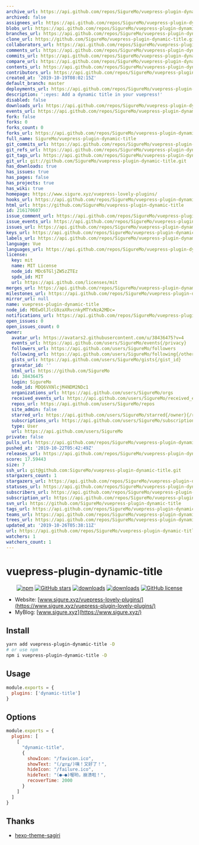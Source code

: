 ```yaml
---
archive_url: https://api.github.com/repos/SigureMo/vuepress-plugin-dynamic-title/{archive_format}{/ref}
archived: false
assignees_url: https://api.github.com/repos/SigureMo/vuepress-plugin-dynamic-title/assignees{/user}
blobs_url: https://api.github.com/repos/SigureMo/vuepress-plugin-dynamic-title/git/blobs{/sha}
branches_url: https://api.github.com/repos/SigureMo/vuepress-plugin-dynamic-title/branches{/branch}
clone_url: https://github.com/SigureMo/vuepress-plugin-dynamic-title.git
collaborators_url: https://api.github.com/repos/SigureMo/vuepress-plugin-dynamic-title/collaborators{/collaborator}
comments_url: https://api.github.com/repos/SigureMo/vuepress-plugin-dynamic-title/comments{/number}
commits_url: https://api.github.com/repos/SigureMo/vuepress-plugin-dynamic-title/commits{/sha}
compare_url: https://api.github.com/repos/SigureMo/vuepress-plugin-dynamic-title/compare/{base}...{head}
contents_url: https://api.github.com/repos/SigureMo/vuepress-plugin-dynamic-title/contents/{+path}
contributors_url: https://api.github.com/repos/SigureMo/vuepress-plugin-dynamic-title/contributors
created_at: '2019-10-19T08:02:15Z'
default_branch: master
deployments_url: https://api.github.com/repos/SigureMo/vuepress-plugin-dynamic-title/deployments
description: ':eyes: Add a dynamic title in your vuepress!'
disabled: false
downloads_url: https://api.github.com/repos/SigureMo/vuepress-plugin-dynamic-title/downloads
events_url: https://api.github.com/repos/SigureMo/vuepress-plugin-dynamic-title/events
fork: false
forks: 0
forks_count: 0
forks_url: https://api.github.com/repos/SigureMo/vuepress-plugin-dynamic-title/forks
full_name: SigureMo/vuepress-plugin-dynamic-title
git_commits_url: https://api.github.com/repos/SigureMo/vuepress-plugin-dynamic-title/git/commits{/sha}
git_refs_url: https://api.github.com/repos/SigureMo/vuepress-plugin-dynamic-title/git/refs{/sha}
git_tags_url: https://api.github.com/repos/SigureMo/vuepress-plugin-dynamic-title/git/tags{/sha}
git_url: git://github.com/SigureMo/vuepress-plugin-dynamic-title.git
has_downloads: true
has_issues: true
has_pages: false
has_projects: true
has_wiki: true
homepage: https://www.sigure.xyz/vuepress-lovely-plugins/
hooks_url: https://api.github.com/repos/SigureMo/vuepress-plugin-dynamic-title/hooks
html_url: https://github.com/SigureMo/vuepress-plugin-dynamic-title
id: 216170607
issue_comment_url: https://api.github.com/repos/SigureMo/vuepress-plugin-dynamic-title/issues/comments{/number}
issue_events_url: https://api.github.com/repos/SigureMo/vuepress-plugin-dynamic-title/issues/events{/number}
issues_url: https://api.github.com/repos/SigureMo/vuepress-plugin-dynamic-title/issues{/number}
keys_url: https://api.github.com/repos/SigureMo/vuepress-plugin-dynamic-title/keys{/key_id}
labels_url: https://api.github.com/repos/SigureMo/vuepress-plugin-dynamic-title/labels{/name}
language: Vue
languages_url: https://api.github.com/repos/SigureMo/vuepress-plugin-dynamic-title/languages
license:
  key: mit
  name: MIT License
  node_id: MDc6TGljZW5zZTEz
  spdx_id: MIT
  url: https://api.github.com/licenses/mit
merges_url: https://api.github.com/repos/SigureMo/vuepress-plugin-dynamic-title/merges
milestones_url: https://api.github.com/repos/SigureMo/vuepress-plugin-dynamic-title/milestones{/number}
mirror_url: null
name: vuepress-plugin-dynamic-title
node_id: MDEwOlJlcG9zaXRvcnkyMTYxNzA2MDc=
notifications_url: https://api.github.com/repos/SigureMo/vuepress-plugin-dynamic-title/notifications{?since,all,participating}
open_issues: 0
open_issues_count: 0
owner:
  avatar_url: https://avatars2.githubusercontent.com/u/38436475?v=4
  events_url: https://api.github.com/users/SigureMo/events{/privacy}
  followers_url: https://api.github.com/users/SigureMo/followers
  following_url: https://api.github.com/users/SigureMo/following{/other_user}
  gists_url: https://api.github.com/users/SigureMo/gists{/gist_id}
  gravatar_id: ''
  html_url: https://github.com/SigureMo
  id: 38436475
  login: SigureMo
  node_id: MDQ6VXNlcjM4NDM2NDc1
  organizations_url: https://api.github.com/users/SigureMo/orgs
  received_events_url: https://api.github.com/users/SigureMo/received_events
  repos_url: https://api.github.com/users/SigureMo/repos
  site_admin: false
  starred_url: https://api.github.com/users/SigureMo/starred{/owner}{/repo}
  subscriptions_url: https://api.github.com/users/SigureMo/subscriptions
  type: User
  url: https://api.github.com/users/SigureMo
private: false
pulls_url: https://api.github.com/repos/SigureMo/vuepress-plugin-dynamic-title/pulls{/number}
pushed_at: '2019-10-22T05:42:49Z'
releases_url: https://api.github.com/repos/SigureMo/vuepress-plugin-dynamic-title/releases{/id}
score: 17.59443
size: 7
ssh_url: git@github.com:SigureMo/vuepress-plugin-dynamic-title.git
stargazers_count: 1
stargazers_url: https://api.github.com/repos/SigureMo/vuepress-plugin-dynamic-title/stargazers
statuses_url: https://api.github.com/repos/SigureMo/vuepress-plugin-dynamic-title/statuses/{sha}
subscribers_url: https://api.github.com/repos/SigureMo/vuepress-plugin-dynamic-title/subscribers
subscription_url: https://api.github.com/repos/SigureMo/vuepress-plugin-dynamic-title/subscription
svn_url: https://github.com/SigureMo/vuepress-plugin-dynamic-title
tags_url: https://api.github.com/repos/SigureMo/vuepress-plugin-dynamic-title/tags
teams_url: https://api.github.com/repos/SigureMo/vuepress-plugin-dynamic-title/teams
trees_url: https://api.github.com/repos/SigureMo/vuepress-plugin-dynamic-title/git/trees{/sha}
updated_at: '2019-10-26T05:38:11Z'
url: https://api.github.com/repos/SigureMo/vuepress-plugin-dynamic-title
watchers: 1
watchers_count: 1
---
```


# vuepress-plugin-dynamic-title

<p align="center">
   <a href="https://www.npmjs.com/package/vuepress-plugin-dynamic-title" target="_blank"><img alt="npm" src="https://img.shields.io/npm/v/vuepress-plugin-dynamic-title.svg"></a>
   <a href="https://github.com/SigureMo/vuepress-plugin-dynamic-title/stargazers" target="_blank"><img alt="GitHub stars" src="https://img.shields.io/github/stars/SigureMo/vuepress-plugin-dynamic-title"></a>
   <a href="https://www.npmjs.com/package/vuepress-plugin-dynamic-title" target="_blank"><img alt="downloads" src="https://img.shields.io/npm/dt/vuepress-plugin-dynamic-title.svg"></a>
   <a href="https://www.npmjs.com/package/vuepress-plugin-dynamic-title" target="_blank"><img alt="downloads" src="https://img.shields.io/npm/dm/vuepress-plugin-dynamic-title.svg"></a>
   <a href="https://github.com/SigureMo/vuepress-plugin-dynamic-title/blob/master/LICENSE" target="_blank"><img alt="GitHub license" src="https://img.shields.io/github/license/SigureMo/vuepress-plugin-dynamic-title"></a>
</p>

- Website: [www.sigure.xyz/vuepress-lovely-plugins/](https://www.sigure.xyz/vuepress-plugin-lovely-plugins/)
- MyBlog: [www.sigure.xyz](https://www.sigure.xyz/)

## Install

``` bash
yarn add vuepress-plugin-dynamic-title -D
# or use npm
npm i vuepress-plugin-dynamic-title -D
```

## Usage

``` javascript
module.exports = {
  plugins: ['dynamic-title']
}
```

## Options

``` js
module.exports = {
  plugins: [
    [
      "dynamic-title",
      {
        showIcon: "/favicon.ico",
        showText: "(/≧▽≦/)咦！又好了！",
        hideIcon: "/failure.ico",
        hideText: "(●—●)喔哟，崩溃啦！",
        recoverTime: 2000
      }
    ]
  ]
}
```

## Thanks

- [hexo-theme-sagiri](https://github.com/DIYgod/diygod.me/blob/master/themes/sagiri/src/title.js)
